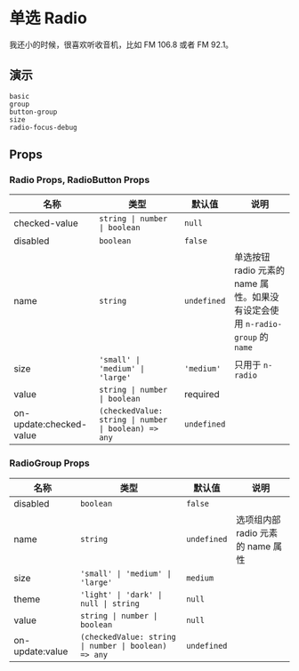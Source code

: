 # 单选 Radio
<!--single-column-->
我还小的时候，很喜欢听收音机，比如 FM 106.8 或者 FM 92.1。
## 演示
```demo
basic
group
button-group
size
radio-focus-debug
```

## Props
### Radio Props, RadioButton Props
|名称|类型|默认值|说明|
|-|-|-|-|
|checked-value|`string \| number \| boolean`|`null`||
|disabled|`boolean`|`false`||
|name|`string`|`undefined`|单选按钮 radio 元素的 name 属性。如果没有设定会使用 `n-radio-group` 的 `name`|
|size|`'small' \| 'medium' \| 'large'`|`'medium'`|只用于 `n-radio`|
|value|`string \| number \| boolean`|required||
|on-update:checked-value|`(checkedValue: string \| number \| boolean) => any`|`undefined`||

### RadioGroup Props
|名称|类型|默认值|说明|
|-|-|-|-|
|disabled|`boolean`|`false`||
|name|`string`|`undefined`|选项组内部 radio 元素的 name 属性|
|size|`'small' \| 'medium' \| 'large'`|`medium`||
|theme|`'light' \| 'dark' \| null \| string`|`null`||
|value|`string \| number \| boolean`|`null`||
|on-update:value|`(checkedValue: string \| number \| boolean) => any`|`undefined`||
